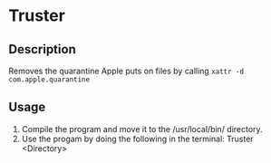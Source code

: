 # Truster

## Description

Removes the quarantine Apple puts on files by calling `xattr -d com.apple.quarantine`

## Usage

1. Compile the program and move it to the /usr/local/bin/ directory.
2. Use the progam by doing the following in the terminal: Truster \<Directory\>
